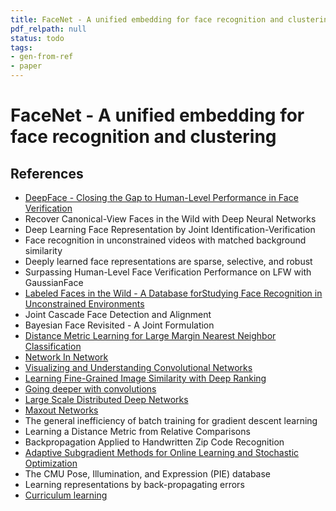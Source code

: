 ```yaml
---
title: FaceNet - A unified embedding for face recognition and clustering
pdf_relpath: null
status: todo
tags:
- gen-from-ref
- paper
---
```


# FaceNet - A unified embedding for face recognition and clustering

## References

- [DeepFace - Closing the Gap to Human-Level Performance in Face Verification](./deepface-closing-the-gap-to-human-level-performance-in-face-verification.md)
- Recover Canonical-View Faces in the Wild with Deep Neural Networks
- Deep Learning Face Representation by Joint Identification-Verification
- Face recognition in unconstrained videos with matched background similarity
- Deeply learned face representations are sparse, selective, and robust
- Surpassing Human-Level Face Verification Performance on LFW with GaussianFace
- [Labeled Faces in the Wild - A Database forStudying Face Recognition in Unconstrained Environments](./labeled-faces-in-the-wild-a-database-forstudying-face-recognition-in-unconstrained-environments.md)
- Joint Cascade Face Detection and Alignment
- Bayesian Face Revisited - A Joint Formulation
- [Distance Metric Learning for Large Margin Nearest Neighbor Classification](./distance-metric-learning-for-large-margin-nearest-neighbor-classification.md)
- [Network In Network](./network-in-network.md)
- [Visualizing and Understanding Convolutional Networks](./visualizing-and-understanding-convolutional-networks.md)
- [Learning Fine-Grained Image Similarity with Deep Ranking](./learning-fine-grained-image-similarity-with-deep-ranking.md)
- [Going deeper with convolutions](./going-deeper-with-convolutions.md)
- [Large Scale Distributed Deep Networks](./large-scale-distributed-deep-networks.md)
- [Maxout Networks](./maxout-networks.md)
- The general inefficiency of batch training for gradient descent learning
- Learning a Distance Metric from Relative Comparisons
- Backpropagation Applied to Handwritten Zip Code Recognition
- [Adaptive Subgradient Methods for Online Learning and Stochastic Optimization](./adaptive-subgradient-methods-for-online-learning-and-stochastic-optimization.md)
- The CMU Pose, Illumination, and Expression (PIE) database
- Learning representations by back-propagating errors
- [Curriculum learning](./curriculum-learning.md)
